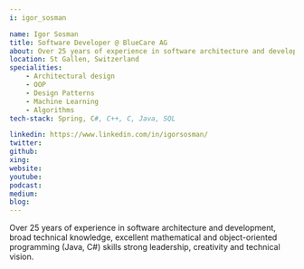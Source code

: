 ```yaml
---
i: igor_sosman

name: Igor Sosman
title: Software Developer @ BlueCare AG
about: Over 25 years of experience in software architecture and development, strong leadership, creativity and technical vision.
location: St Gallen, Switzerland
specialities:
    - Architectural design
    - OOP
    - Design Patterns
    - Machine Learning
    - Algorithms
tech-stack: Spring, C#, C++, C, Java, SQL

linkedin: https://www.linkedin.com/in/igorsosman/
twitter: 
github: 
xing: 
website: 
youtube: 
podcast: 
medium: 
blog: 
---
```


Over 25 years of experience in software architecture and development, broad technical knowledge, excellent mathematical and object-oriented programming (Java, C#) skills strong leadership, creativity and technical vision.